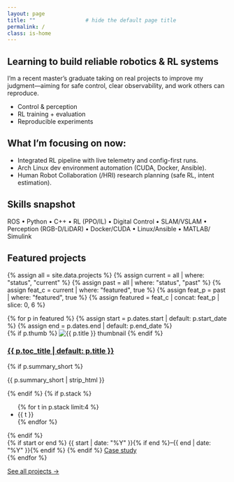 ```yaml
---
layout: page
title: ""                # hide the default page title
permalink: /
class: is-home
---
```


<section class="home-hero compact">
  <div class="hh-inner">
    <h1 class="hh-title">Learning to build reliable robotics & RL systems</h1>
    <p class="hh-tag">
      I’m a recent master’s graduate taking on real projects to improve my judgment—aiming for
      safe control, clear observability, and work others can reproduce.
    </p>
    <ul class="hh-pills">
      <li>Control & perception</li>
      <li>RL training + evaluation</li>
      <li>Reproducible experiments</li>
    </ul>
  </div>
</section>

## What I’m focusing on now:
- Integrated RL pipeline with live telemetry and config-first runs.
- Arch Linux dev environment automation (CUDA, Docker, Ansible).
- Human Robot Collaboration (/HRI) research planning (safe RL, intent estimation).

## Skills snapshot
ROS • Python • C++ • RL (PPO/IL) • Digital Control • SLAM/VSLAM • Perception (RGB-D/LiDAR) • Docker/CUDA • Linux/Ansible • MATLAB/ Simulink

## Featured projects
{% assign all = site.data.projects %}
{% assign current = all | where: "status", "current" %}
{% assign past    = all | where: "status", "past" %}
{% assign feat_c  = current | where: "featured", true %}
{% assign feat_p  = past    | where: "featured", true %}
{% assign featured = feat_c | concat: feat_p | slice: 0, 6 %}

<div class="featured-grid">
  {% for p in featured %}
    {% assign start = p.dates.start | default: p.start_date %}
    {% assign end   = p.dates.end   | default: p.end_date %}
    <article class="feat-card">
      {% if p.thumb %}
        <img class="fc-thumb" src="{{ p.thumb | relative_url }}" alt="{{ p.title }} thumbnail">
      {% endif %}
      <div class="fc-body">
        <h3 class="fc-title">
          <a class="fc-title-link" href="{{ '/projects/#' | append: p.key | relative_url }}">
            {{ p.toc_title | default: p.title }}
          </a>
        </h3>
        {% if p.summary_short %}
          <p class="fc-blurb">{{ p.summary_short | strip_html }}</p>
        {% endif %}
        {% if p.stack %}
          <ul class="fc-tags">
            {% for t in p.stack limit:4 %}<li>{{ t }}</li>{% endfor %}
          </ul>
        {% endif %}
        <div class="fc-meta">
          {% if start or end %}
            <span class="fc-dates">{{ start | date: "%Y" }}{% if end %}–{{ end | date: "%Y" }}{% endif %}</span>
          {% endif %}
          <a class="btn btn-sm" href="{{ '/projects/#' | append: p.key | relative_url }}">Case study</a>
        </div>
      </div>
    </article>
  {% endfor %}
</div>

<p class="more-link">
  <a href="{{ '/projects/' | relative_url }}">See all projects →</a>
</p>
